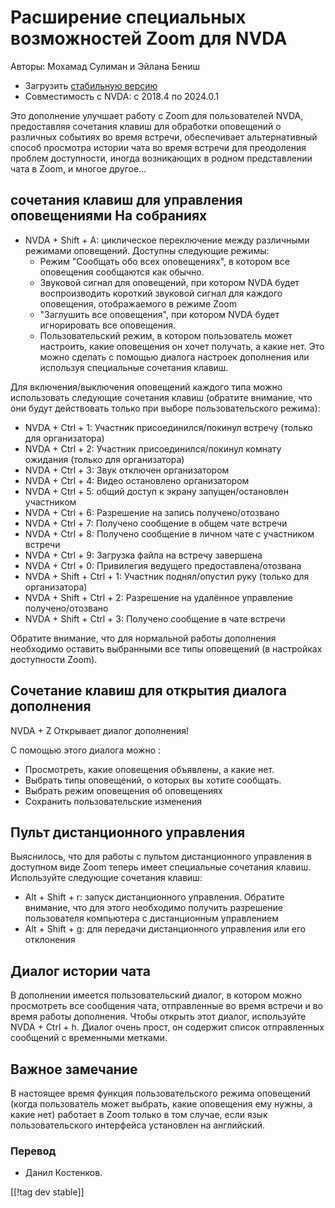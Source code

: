 # Расширение специальных возможностей Zoom для NVDA

Авторы: Мохамад Сулиман и Эйлана Бениш
* Загрузить [стабильную версию][1]
* Совместимость с NVDA: с 2018.4 по 2024.0.1

Это дополнение улучшает работу с Zoom для пользователей NVDA, предоставляя сочетания клавиш для обработки оповещений о различных событиях во время встречи, обеспечивает альтернативный способ просмотра истории чата во время встречи для преодоления проблем доступности, иногда возникающих в родном представлении чата в Zoom, и многое другое...

## сочетания клавиш для управления оповещениями На собраниях 

* NVDA + Shift + A: циклическое переключение между различными режимами оповещений. Доступны следующие режимы:
    * Режим "Сообщать обо всех оповещениях", в котором все оповещения сообщаются как обычно.
    * Звуковой сигнал для оповещений, при котором NVDA будет воспроизводить короткий звуковой сигнал для каждого оповещения, отображаемого в режиме Zoom
    * "Заглушить все оповещения", при котором NVDA будет игнорировать все оповещения.
    * Пользовательский режим, в котором пользователь может настроить, какие оповещения он хочет получать, а какие нет. Это можно сделать с помощью диалога настроек дополнения или используя специальные сочетания клавиш.

Для включения/выключения оповещений каждого типа можно использовать следующие сочетания клавиш (обратите внимание, что они будут действовать только при выборе пользовательского режима):

* NVDA + Ctrl + 1: Участник присоединился/покинул встречу (только для организатора)
* NVDA + Ctrl + 2: Участник присоединился/покинул комнату ожидания (только для организатора)
* NVDA + Ctrl + 3: Звук отключен организатором
* NVDA + Ctrl + 4: Видео остановлено организатором
* NVDA + Ctrl + 5: общий доступ к экрану запущен/остановлен участником
* NVDA + Ctrl + 6: Разрешение на запись получено/отозвано
* NVDA + Ctrl + 7: Получено сообщение в общем чате встречи
* NVDA + Ctrl + 8: Получено сообщение в личном чате с участником встречи
* NVDA + Ctrl + 9: Загрузка файла на встречу завершена
* NVDA + Ctrl + 0: Привилегия ведущего предоставлена/отозвана
* NVDA + Shift + Ctrl + 1: Участник поднял/опустил руку (только для организатора)
* NVDA + Shift + Ctrl + 2: Разрешение на удалённое управление получено/отозвано
* NVDA + Shift + Ctrl + 3: Получено сообщение в чате встречи


Обратите внимание, что для нормальной работы дополнения необходимо оставить выбранными все типы оповещений (в настройках доступности Zoom).

## Сочетание клавиш для открытия диалога дополнения

NVDA + Z Открывает диалог дополнения!

С помощью этого диалога можно :

* Просмотреть, какие оповещения объявлены, а какие нет.
* Выбрать типы оповещений, о которых вы хотите сообщать.
* Выбрать режим оповещения об оповещениях
* Сохранить пользовательские изменения 

## Пульт дистанционного управления 

Выяснилось, что для работы с пультом дистанционного управления в доступном виде Zoom теперь имеет специальные сочетания клавиш. Используйте следующие сочетания клавиш:

* Alt + Shift + r: запуск дистанционного управления. Обратите внимание, что для этого необходимо получить разрешение пользователя компьютера с дистанционным управлением
* Alt + Shift + g: для передачи дистанционного управления или его отклонения

## Диалог истории чата

В дополнении имеется пользовательский диалог, в котором можно просмотреть все сообщения чата, отправленные во время встречи и во время работы дополнения.
Чтобы открыть этот диалог, используйте NVDA + Ctrl + h.
Диалог очень прост, он содержит список отправленных сообщений с временными метками.

## Важное замечание

В настоящее время функция пользовательского режима оповещений (когда пользователь может выбрать, какие оповещения ему нужны, а какие нет) работает в Zoom только в том случае, если язык пользовательского интерфейса установлен на английский.

### Перевод

* Данил Костенков.


[[!tag dev stable]]

[1]: https://addons.nvda-project.org/files/get.php?file=zoom
